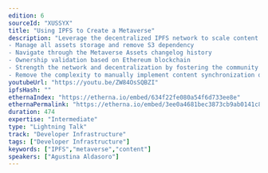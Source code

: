 ```yaml
---
edition: 6
sourceId: "XUSSYX"
title: "Using IPFS to Create a Metaverse"
description: "Leverage the decentralized IPFS network to scale content storage management for a Metaverse implementation.
- Manage all assets storage and remove S3 dependency  
- Navigate through the Metaverse Assets changelog history 
- Ownership validation based on Ethereum blockchain
- Strength the network and decentralization by fostering the community to contribute with nodes 
- Remove the complexity to manually implement content synchronization on the network"
youtubeUrl: "https://youtu.be/ZW84OsSQBZI"
ipfsHash: ""
ethernaIndex: "https://etherna.io/embed/634f22fe080a54f6d733ee8e"
ethernaPermalink: "https://etherna.io/embed/3ee0a4681bec3873cb9ab0141c86fa1f55d50cb454b9127b870ee569ae73a9f3"
duration: 474
expertise: "Intermediate"
type: "Lightning Talk"
track: "Developer Infrastructure"
tags: ["Developer Infrastructure"]
keywords: ["IPFS","metaverse","content"]
speakers: ["Agustina Aldasoro"]
---
```

